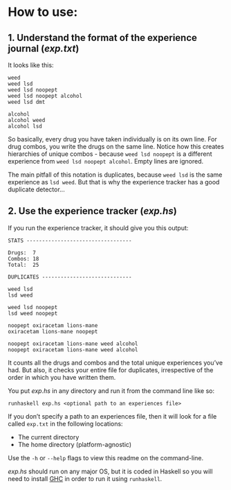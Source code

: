 # How to use:

## 1. Understand the format of the experience journal (*exp.txt*)

It looks like this:

```
weed
weed lsd
weed lsd noopept
weed lsd noopept alcohol
weed lsd dmt

alcohol
alcohol weed
alcohol lsd
````

So basically, every drug you have taken individually is on its own line. For drug combos, you write the drugs on the same line. Notice how this creates hierarchies of unique combos - because `weed lsd noopept` is a different experience from `weed lsd noopept alcohol`. Empty lines are ignored.

The main pitfall of this notation is duplicates, because `weed lsd` is the same experience as `lsd weed`. But that is why the experience tracker has a good duplicate detector...

## 2. Use the experience tracker (*exp.hs*)

If you run the experience tracker, it should give you this output:

```
STATS ----------------------------------

Drugs:  7
Combos: 18
Total:  25

DUPLICATES -----------------------------

weed lsd
lsd weed

weed lsd noopept
lsd weed noopept

noopept oxiracetam lions-mane
oxiracetam lions-mane noopept

noopept oxiracetam lions-mane weed alcohol
noopept oxiracetam lions-mane weed alcohol
```

It counts all the drugs and combos and the total unique experiences you’ve had. But also, it checks your entire file for duplicates, irrespective of the order in which you have written them.

You put *exp.hs* in any directory and run it from the command line like so:

`runhaskell exp.hs <optional path to an experiences file>`

If you don’t specify a path to an experiences file, then it will look for a file called `exp.txt` in the following locations:

* The current directory
* The home directory (platform-agnostic)

Use the `-h` or `--help` flags to view this readme on the command-line.

*exp.hs* should run on any major OS, but it is coded in Haskell so you will need to install <a href="https://www.haskell.org/ghc/">GHC</a> in order to run it using `runhaskell`.
